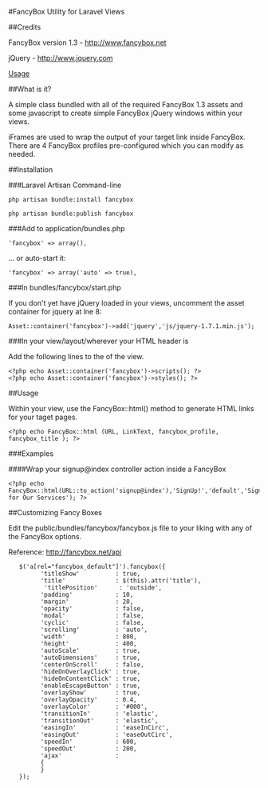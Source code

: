 #FancyBox Utility for Laravel Views

##Credits

FancyBox version 1.3 - http://www.fancybox.net

jQuery - http://www.jquery.com

[Usage](##usage)

##What is it?

A simple class bundled with all of the required FancyBox 1.3 assets and some javascript to create simple FancyBox jQuery windows within your views.

iFrames are used to wrap the output of your target link inside FancyBox. There are 4 FancyBox profiles pre-configured which you can modify as needed.

##Installation

###Laravel Artisan Command-line

    php artisan bundle:install fancybox

    php artisan bundle:publish fancybox

###Add to application/bundles.php

    'fancybox' => array(),

... or auto-start it:

    'fancybox' => array('auto' => true),

###In bundles/fancybox/start.php

If you don't yet have jQuery loaded in your views, uncomment the asset container for jquery at lne 8:

    Asset::container('fancybox')->add('jquery','js/jquery-1.7.1.min.js');

###In your view/layout/wherever your HTML header is

Add the following lines to the <head> of the view.


    <?php echo Asset::container('fancybox')->scripts(); ?>
    <?php echo Asset::container('fancybox')->styles(); ?>

##Usage

Within your view, use the FancyBox::html() method to generate HTML links for your taget pages.

    <?php echo FancyBox::html (URL, LinkText, fancybox_profile, fancybox_title ); ?>

###Examples

####Wrap your signup@index controller action inside a FancyBox

    <?php echo FancyBox::html(URL::to_action('signup@index'),'SignUp!','default','SignUp for Our Services'); ?>

##Customizing Fancy Boxes

Edit the public/bundles/fancybox/fancybox.js file to your liking with any of the FancyBox options.

Reference: http://fancybox.net/api

       $('a[rel="fancybox_default"]').fancybox({
             'titleShow'          : true,
             'title'              : $(this).attr('title'),
              'titlePosition'      : 'outside',
             'padding'            : 10,
             'margin'             : 20,
             'opacity'            : false,
             'modal'              : false,
             'cyclic'             : false,
             'scrolling'          : 'auto',
             'width'              : 800,
             'height'             : 400,
             'autoScale'          : true,
             'autoDimensions'     : true,
             'centerOnScroll'     : false,
             'hideOnOverlayClick' : true,
             'hideOnContentClick' : true,
             'enableEscapeButton' : true,
             'overlayShow'        : true,
             'overlayOpacity'     : 0.4,
             'overlayColor'       : '#000',
             'transitionIn'       : 'elastic',
             'transitionOut'      : 'elastic',
             'easingIn'           : 'easeInCirc',
             'easingOut'          : 'easeOutCirc',
             'speedIn'            : 600,
             'speedOut'           : 200,
             'ajax'               :
             {
             }
       });

